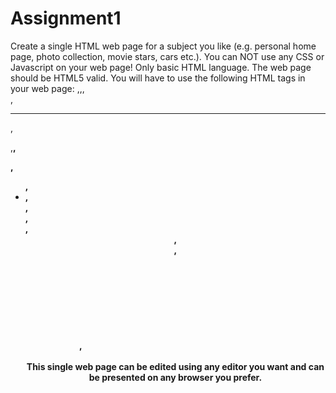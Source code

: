 # Assignment1

Create a single HTML web page for a subject you like (e.g. personal home page, photo collection, movie stars, cars etc.). You can NOT use any CSS or Javascript on your web page! Only basic HTML language. The web page should be HTML5 valid. You will have to use the following HTML tags in your web page: <img>,<a>,<table>,<br>,<hr>,<p>,<b>,<div>,<ul>, <li>,<section>,<article>,<footer>,<header>,<aside>,<nav>, <svg>,<audio>,<video>,<figure>,<figurecaption>,<main>. Also you should specify the type of document using <!Doctype>. The page must be at least one screen long and at most 2 screens long (using a resolution of 1024x768 pixels). The textual content of the page should be relevant to the chosen subject (not "lorem ipsum" text). <br/><br/> This single web page can be edited using any editor you want and can be presented on any browser you prefer.
